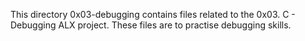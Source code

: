 This directory 0x03-debugging contains files related to the 0x03. C - Debugging ALX project. These files are to practise debugging skills.
